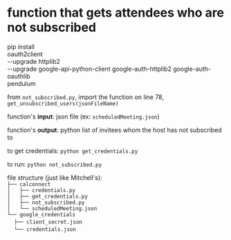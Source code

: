 # function that gets attendees who are not subscribed

pip install<br/>
  oauth2client<br/>
  --upgrade httplib2<br/>
  --upgrade google-api-python-client google-auth-httplib2 google-auth-oauthlib<br/>
  pendulum<br/>


from `not_subscribed.py`, import the function on line 78, `get_unsubscribed_users(jsonFileName)`

function's **input**: json file (ex: `scheduledMeeting.json`)

function's **output**: python list of invitees whom the host has not subscribed to

to get credentials: `python get_credentials.py`

to run: `python not_subscribed.py`

file structure (just like Mitchell's):<br>
`├── calconnect`                 <br>
`│   ├── credentials.py`         <br>
`│   ├── get_credentials.py`     <br>
`│   ├── not_subscribed.py`      <br>
`│   └── scheduledMeeting.json`  <br>
`└── google_credentials`         <br>
&nbsp;&nbsp;&nbsp;    `├── client_secret.json`     <br>
&nbsp;&nbsp;&nbsp;    `└── credentials.json `
